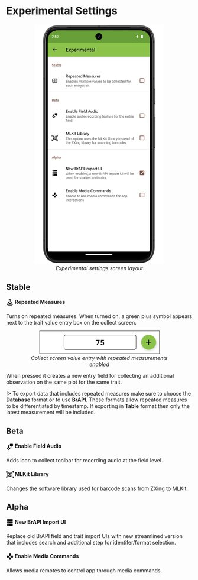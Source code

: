 Experimental Settings
=====================

<figure align="center" class="image">
  <img src="_static/images/settings/experimental/settings_experimental_framed.png" width="350px"> 
  <figcaption><i>Experimental settings screen layout</i></figcaption> 
</figure>

Stable
------

#### <img ref="flask" style="vertical-align: middle;" src="_static/icons/settings/experimental/flask-outline.png" width="20px"> Repeated Measures

Turns on repeated measures.
When turned on, a green plus symbol appears next to the trait value entry box on the collect screen.

<figure align="center" class="image">
  <img src="_static/images/settings/experimental/settings_experimental_repeated_icon.png" width="325px"> 
  <figcaption><i>Collect screen value entry with repeated measurements enabled</i></figcaption> 
</figure>

When pressed it creates a new entry field for collecting an additional observation on the same plot for the same trait.

!> To export data that includes repeated measures make sure to choose the **Database** format or to use **BrAPI**. These formats allow repeated measures to be differentiated by timestamp.
If exporting in **Table** format then only the latest measurement will be included.

Beta
----

#### <img ref="audio" style="vertical-align: middle;" src="_static/icons/settings/experimental/microphone-message.png" width="20px"> Enable Field Audio

Adds icon to collect toolbar for recording audio at the field level.

#### <img ref="library" style="vertical-align: middle;" src="_static/icons/settings/experimental/qrcode-scan.png" width="20px"> MLKit Library

Changes the software library used for barcode scans from ZXing to MLKit.

Alpha
-----

#### <img ref="brapi" style="vertical-align: middle;" src="_static/icons/settings/experimental/server.png" width="20px"> New BrAPI Import UI

Replace old BrAPI field and trait import UIs with new streamlined version that includes search and additional step for identifer/format selection.

#### <img ref="media" style="vertical-align: middle;" src="_static/icons/settings/experimental/gamepad.png" width="20px"> Enable Media Commands

Allows media remotes to control app through media commands.